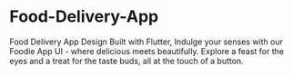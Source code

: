 # Food-Delivery-App
Food Delivery App Design Built with Flutter, Indulge your senses with our Foodie App UI - where delicious meets beautifully. Explore a feast for the eyes and a treat for the taste buds, all at the touch of a button.
